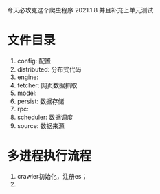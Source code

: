 今天必攻克这个爬虫程序 2021.1.8
并且补充上单元测试

# 文件目录
1. config: 配置
2. distributed: 分布式代码
3. engine: 
4. fetcher: 网页数据抓取
5. model: 
6. persist: 数据存储
7. rpc:  
8. scheduler: 数据调度
9. source: 数据来源

# 多进程执行流程
1. crawler初始化，注册es；
2. 


